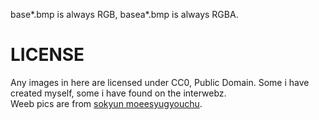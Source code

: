 base*.bmp is always RGB, basea*.bmp is always RGBA.

# LICENSE
Any images in here are licensed under CC0, Public Domain.
Some i have created myself, some i have found on the interwebz.  
Weeb pics are from [sokyun moeesyugyouchu](https://www.publicdomainpictures.net/en/browse-author.php?a=72293).

